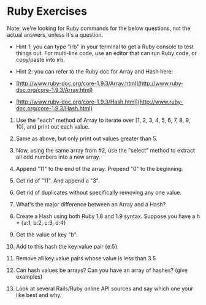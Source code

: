 # Ruby Exercises
Note: we're looking for Ruby commands for the below questions, not the actual answers, unless it's a question. 

* Hint 1: you can type "irb" in your terminal to get a Ruby console to test things out. For multi-line code, use an editor that can run Ruby code, or copy/paste into irb.

* Hint 2: you can refer to the Ruby doc for Array and Hash here: 

* [http://www.ruby-doc.org/core-1.9.3/Array.html](http://www.ruby-doc.org/core-1.9.3/Array.html)

* [http://www.ruby-doc.org/core-1.9.3/Hash.html](http://www.ruby-doc.org/core-1.9.3/Hash.html)

1. Use the "each" method of Array to iterate over [1, 2, 3, 4, 5, 6, 7, 8, 9, 10], and print out each value.

2. Same as above, but only print out values greater than 5.

3. Now, using the same array from #2, use the "select" method to extract all odd numbers into a new array.

4. Append "11" to the end of the array. Prepend "0" to the beginning.

5. Get rid of "11". And append a "3".

6. Get rid of duplicates without specifically removing any one value. 

7. What's the major difference between an Array and a Hash?

8. Create a Hash using both Ruby 1.8 and 1.9 syntax.  Suppose you have a h = {a:1, b:2, c:3, d:4}

9. Get the value of key "b".

10. Add to this hash the key:value pair {e:5}

13. Remove all key:value pairs whose value is less than 3.5

14. Can hash values be arrays? Can you have an array of hashes? (give examples)

15. Look at several Rails/Ruby online API sources and say which one your like best and why.
